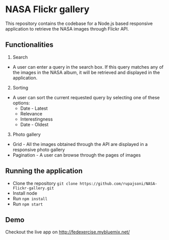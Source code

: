 # NASA Flickr gallery

This repository contains the codebase for a Node.js based responsive application to retrieve the NASA images through Flickr API.

## Functionalities
1. Search
  * A user can enter a query in the search box. If this query matches any of the images in the NASA album, it will be retrieved and displayed in the application.
2. Sorting
  * A user can sort the current requested query by selecting one of these options:
    * Date - Latest
    * Relevance
    * Interestingness
    * Date - Oldest
3. Photo gallery
  * Grid - All the images obtained through the API are displayed in a responsive photo gallery
  * Pagination - A user can browse through the pages of images

## Running the application
* Clone the repository `git clone https://github.com/rupajsoni/NASA-Flickr-gallery.git`
* Install node
* Run `npm install`
* Run `npm start`

## Demo
Checkout the live app on http://fedexercise.mybluemix.net/
